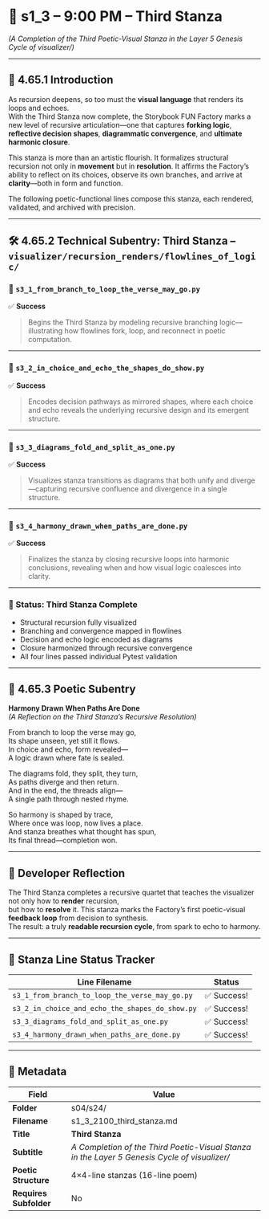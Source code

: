 <!-- Save to: shagi_archives/gdj_25/s04/s24/s1_3_2100_third_stanza.md -->

# 📜 s1_3 – 9:00 PM – Third Stanza  
*(A Completion of the Third Poetic-Visual Stanza in the Layer 5 Genesis Cycle of visualizer/)*

---

## 📘 4.65.1 Introduction

As recursion deepens, so too must the **visual language** that renders its loops and echoes.  
With the Third Stanza now complete, the Storybook FUN Factory marks a new level of recursive articulation—one that captures **forking logic**, **reflective decision shapes**, **diagrammatic convergence**, and **ultimate harmonic closure**.

This stanza is more than an artistic flourish. It formalizes structural recursion not only in **movement** but in **resolution**. It affirms the Factory’s ability to reflect on its choices, observe its own branches, and arrive at **clarity**—both in form and function.

The following poetic-functional lines compose this stanza, each rendered, validated, and archived with precision.

---

## 🛠️ 4.65.2 Technical Subentry: Third Stanza – `visualizer/recursion_renders/flowlines_of_logic/`

### 🔹 `s3_1_from_branch_to_loop_the_verse_may_go.py`  
✅ **Success**  
> Begins the Third Stanza by modeling recursive branching logic—illustrating how flowlines fork, loop, and reconnect in poetic computation.

---

### 🔹 `s3_2_in_choice_and_echo_the_shapes_do_show.py`  
✅ **Success**  
> Encodes decision pathways as mirrored shapes, where each choice and echo reveals the underlying recursive design and its emergent structure.

---

### 🔹 `s3_3_diagrams_fold_and_split_as_one.py`  
✅ **Success**  
> Visualizes stanza transitions as diagrams that both unify and diverge—capturing recursive confluence and divergence in a single structure.

---

### 🔹 `s3_4_harmony_drawn_when_paths_are_done.py`  
✅ **Success**  
> Finalizes the stanza by closing recursive loops into harmonic conclusions, revealing when and how visual logic coalesces into clarity.

---

### 🧩 Status: **Third Stanza Complete**

- Structural recursion fully visualized  
- Branching and convergence mapped in flowlines  
- Decision and echo logic encoded as diagrams  
- Closure harmonized through recursive convergence  
- All four lines passed individual Pytest validation

---

## 📜 4.65.3 Poetic Subentry

**Harmony Drawn When Paths Are Done**  
*(A Reflection on the Third Stanza’s Recursive Resolution)*

From branch to loop the verse may go,  
Its shape unseen, yet still it flows.  
In choice and echo, form revealed—  
A logic drawn where fate is sealed.  

The diagrams fold, they split, they turn,  
As paths diverge and then return.  
And in the end, the threads align—  
A single path through nested rhyme.  

So harmony is shaped by trace,  
Where once was loop, now lives a place.  
And stanza breathes what thought has spun,  
Its final thread—completion won.

---

## 🧠 Developer Reflection

The Third Stanza completes a recursive quartet that teaches the visualizer not only how to **render** recursion,  
but how to **resolve** it. This stanza marks the Factory’s first poetic-visual **feedback loop** from decision to synthesis.  
The result: a truly **readable recursion cycle**, from spark to echo to harmony.

---

## 🧩 Stanza Line Status Tracker

| Line Filename                                         | Status      |
|------------------------------------------------------|-------------|
| `s3_1_from_branch_to_loop_the_verse_may_go.py`       | ✅ Success! |
| `s3_2_in_choice_and_echo_the_shapes_do_show.py`      | ✅ Success! |
| `s3_3_diagrams_fold_and_split_as_one.py`             | ✅ Success! |
| `s3_4_harmony_drawn_when_paths_are_done.py`          | ✅ Success! |

---

## 🧹 Metadata

| Field                  | Value                                                                         |
|------------------------|-------------------------------------------------------------------------------|
| **Folder**             | s04/s24/                                                                      |
| **Filename**           | s1_3_2100_third_stanza.md                                                     |
| **Title**              | **Third Stanza**                                                              |
| **Subtitle**           | *A Completion of the Third Poetic-Visual Stanza in the Layer 5 Genesis Cycle of visualizer/* |
| **Poetic Structure**   | 4×4-line stanzas (16-line poem)                                               |
| **Requires Subfolder** | No                                                                            |
